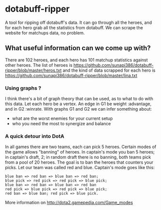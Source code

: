 dotabuff-ripper
===============

A tool for ripping off dotabuff's data. 
It can go through all the heroes, and for each hero grab all the statistics from dotabuff.
We can scrape the website for matchups data, no problem. 

## What useful information can we come up with? 
There are 102 heroes, and each hero has 101 matchup statistics against other heroes. 
The list of heroes is 
    https://github.com/sunapi386/dotabuff-ripper/blob/master/heros.txt
and the kind of data scrapped for each hero is
    https://github.com/sunapi386/dotabuff-ripper/blob/master/lina.txt

### Using graphs    ?
I think there's a bit of graph theory that can be used, as to what to do with this data. Let each hero be a vertex. An edge in G1 be weight :advantage, and in G2 :winrate. With graphs G1 and G2 we can infer something about:
- what are the worst enemies for your current setup
- who you need the most to synergize and balance

### A quick detour into DotA
In all games there are two teams, each can pick 5 heroes. Certain modes of the game allows "banning" of heroes. In captain's mode you ban 5 heroes; in captain's draft, 2; in random draft there is no banning, both teams pick from a pool of 20 heroes. 
The goal is to ban the heroes that counters your picks. Let our team was called red and blue.
Captain's mode goes like this:

    blue ban => red ban => blue ban => red ban;
    blue pick => red pick => red pick => blue pick;
    blue ban => red ban => blue ban => red ban
    red pick => blue pick => red pick => blue pick;
    red ban => blue ban; red pick => blue pick.
    
More information on http://dota2.gamepedia.com/Game_modes